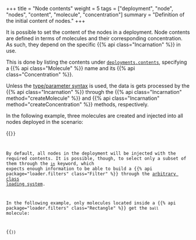 +++
title = "Node contents"
weight = 5
tags = ["deployment", "node", "nodes", "content", "molecule", "concentration"]
summary = "Definition of the initial content of nodes."
+++

It is possible to set the content of the nodes in a deployment.
Node contents are defined in terms of molecules and their corresponding concentration.
As such, they depend on the specific {{% api class="Incarnation" %}} in use.

This is done by listing the contents under [`deployments.contents`](/reference/yaml/#deploymentcontents),
specifying a {{% api class="Molecule" %}} name and its {{% api class="Concentration" %}}.

Unless the [type/parameter syntax](/reference/yaml/#arbitrary-class-loading-system) is used, the data is gets processed 
by the {{% api class="Incarnation" %}} through the {{% api class="Incarnation" method="createMolecule" %}} and
{{% api class="Incarnation" method="createConcentration" %}} methods, respectively.

In the following example, three molecules are created and injected into all nodes deployed in the scenario:

{{<code path="alchemist-incarnation-protelis/src/test/resources/gradient.yml" >}}

By default, all nodes in the deployment will be injected with the required contents.
It is possible, though, to select only a subset of them through the [`in`](/reference/yaml/#contentin) keyword,
which expects enough information to be able to build a
{{% api package="loader.filters" class="Filter" %}}
through the [arbitrary class loading system](/reference/yaml/#arbitrary-class-loading-system).

In the following example, only molecules located inside a
{{% api package="loader.filters" class="Rectangle" %}}
get the `ball` molecule:

{{<code path="src/test/resources/website-snippets/grid-dodgeball.yml" >}}
